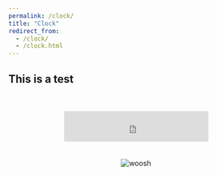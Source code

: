 ```yaml
---
permalink: /clock/
title: "Clock"
redirect_from: 
  - /clock/
  - /clock.html
---
```


## This is a test

<div>
	<br>
	<br>
	<center>
		<iframe src="https://free.timeanddate.com/clock/i21lw7nm/n179/fs48/ftb" frameborder="0" width="285" height="60"></iframe>
		<br>
		<br>
		<br>
		<img src="woosh2.jpg" alt="woosh">
	</center>
</div>
